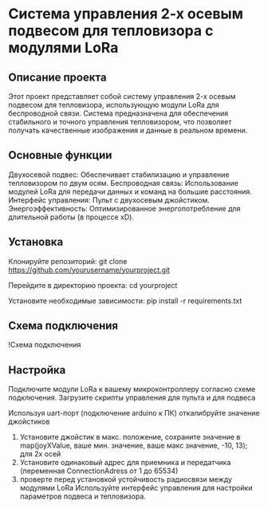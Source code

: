 # Система управления 2-х осевым подвесом для тепловизора с модулями LoRa
## Описание проекта
Этот проект представляет собой систему управления 2-х осевым подвесом для тепловизора, использующую модули LoRa для беспроводной связи. Система предназначена для обеспечения стабильного и точного управления тепловизором, что позволяет получать качественные изображения и данные в реальном времени.

## Основные функции
Двухосевой подвес: Обеспечивает стабилизацию и управление тепловизором по двум осям.
Беспроводная связь: Использование модулей LoRa для передачи данных и команд на большие расстояния.
Интерфейс управления: Пульт с двухосевым джойстиком.
Энергоэффективность: Оптимизированное энергопотребление для длительной работы (в процессе xD).

## Установка
Клонируйте репозиторий:
git clone https://github.com/yourusername/yourproject.git

Перейдите в директорию проекта:
cd yourproject

Установите необходимые зависимости:
pip install -r requirements.txt

## Схема подключения
!Схема подключения

## Настройка
Подключите модули LoRa к вашему микроконтроллеру согласно схеме подключения.
Загрузите скрипты управления для пульта и для подвеса

Используя uart-порт (подключение arduino к ПК) откалибруйте значение джойстиков
1) Установите джойстик в макс. положение, сохраните значение в map(joyXValue, ваше мин. значение, ваше макс значение, -10, 13); для 2х осей
2) Установите одинаковый адрес для приемника и передатчика (переменная ConnectionAdress от 1 до 65534)
3) проверте перед установкой устойчивость радиосвязи между модулями LoRa
Используйте интерфейс управления для настройки параметров подвеса и тепловизора.

